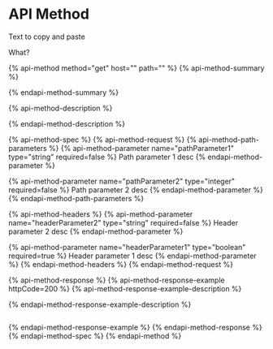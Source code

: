 # API Method

Text to copy and paste

What?

{% api-method method="get" host="" path="" %}
{% api-method-summary %}

{% endapi-method-summary %}

{% api-method-description %}

{% endapi-method-description %}

{% api-method-spec %}
{% api-method-request %}
{% api-method-path-parameters %}
{% api-method-parameter name="pathParameter1" type="string" required=false %}
Path parameter 1 desc
{% endapi-method-parameter %}

{% api-method-parameter name="pathParameter2" type="integer" required=false %}
Path parameter 2 desc
{% endapi-method-parameter %}
{% endapi-method-path-parameters %}

{% api-method-headers %}
{% api-method-parameter name="headerParameter2" type="string" required=false %}
Header parameter 2 desc
{% endapi-method-parameter %}

{% api-method-parameter name="headerParameter1" type="boolean" required=true %}
Header parameter 1 desc
{% endapi-method-parameter %}
{% endapi-method-headers %}
{% endapi-method-request %}

{% api-method-response %}
{% api-method-response-example httpCode=200 %}
{% api-method-response-example-description %}

{% endapi-method-response-example-description %}

```

```
{% endapi-method-response-example %}
{% endapi-method-response %}
{% endapi-method-spec %}
{% endapi-method %}

